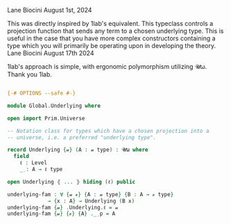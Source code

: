 Lane Biocini
August 1st, 2024

This was directly inspired by 1lab's equivalent. This typeclass controls a
projection function that sends any term to a chosen underlying type. This is
useful in the case that you have more complex constructors containing a type
which you will primarily be operating upon in developing the theory.
Lane Biocini
August 17th 2024

1lab's approach is simple, with ergonomic polymorphism utilizing 𝓤ω.
Thank you 1lab.

```agda

{-# OPTIONS --safe #-}

module Global.Underlying where

open import Prim.Universe

-- Notation class for types which have a chosen projection into a
-- universe, i.e. a preferred "underlying type".

record Underlying {𝓊} (A : 𝓊 type) : 𝓤ω where
  field
    ℓ : Level
    _̣ : A → ℓ type

open Underlying ⦃ ... ⦄ hiding (ℓ) public

underlying-fam : ∀ {𝓊 𝓋} {A : 𝓊 type} {B : A → 𝓋 type}
             → {x : A} → Underlying (B x)
underlying-fam {𝓊} .Underlying.ℓ = 𝓊
underlying-fam {𝓊} {𝓋} {A} ._̣ p = A
